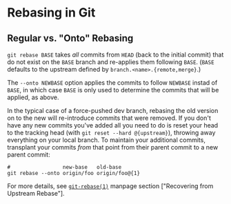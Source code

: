 Rebasing in Git
===============


Regular vs. "Onto" Rebasing
---------------------------

`git rebase BASE` takes _all_ commits from `HEAD` (back to the initial
commit) that do not exist on the `BASE` branch and re-applies them
following `BASE`. (`BASE` defaults to the upstream defined by
`branch.<name>.{remote,merge}`.)

The `--onto NEWBASE` option applies the commits to follow `NEWBASE`
instad of `BASE`, in which case `BASE` is only used to determine the
commits that will be applied, as above.

In the typical case of a force-pushed dev branch, rebasing the old
version on to the new will re-introduce commits that were removed. If
you don't have any new commits you've added all you need to do is
reset your head to the tracking head (with `git reset --hard
@{upstream}`), throwing away everything on your local branch. To
maintain your additional commits, transplant your commits _from_ that
point from their parent commit to a new parent commit:

    #                 new-base   old-base
    git rebase --onto origin/foo origin/foo@{1}

For more details, see [`git-rebase(1)`] manpage section ["Recovering
from Upstream Rebase"].



[`git-rebase(1)`]: https://git-scm.com/docs/git-rebase
[recovering]: https://git-scm.com/docs/git-rebase#_recovering_from_upstream_rebase

